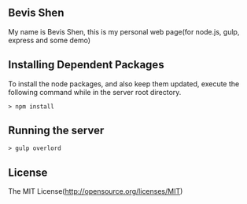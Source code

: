 ## Bevis Shen

My name is Bevis Shen, this is my personal web page(for node.js, gulp, express and some demo)

## Installing Dependent Packages

To install the node packages, and also keep them updated, execute the following command while in the server root directory.

```
> npm install
```

## Running the server

```
> gulp overlord
```

## License

The MIT License(http://opensource.org/licenses/MIT)